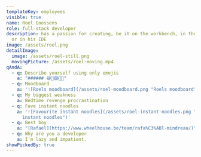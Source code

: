 ```yaml
---
templateKey: employees
visible: true
name: Roel Goossens
role: full-stack developer
description: has a passion for creating, be it on the workbench, in the kitchen
  or in his IDE
image: /assets/roel.png
detailImage:
  image: /assets/roel-still.png
  movingPicture: /assets/roel-moving.mp4
qAndA:
  - q: Describe yourself using only emojis
    a: "###### 😅🌱😱🚀🤠"
  - q: Moodboard
    a: '![Roels moodboard](/assets/roel-moodboard.png "Roels moodboard")'
  - q: My biggest weakness
    a: Bedtime revenge procrastination
  - q: Fave instant noodles
    a: '![Favourite instant noodles](/assets/roel-instant-noodles.png "Favourite
      instant noodles")'
  - q: Best boy
    a: "[Rafael](https://www.wheelhouse.be/team/rafa%C3%ABl-mindreau/)"
  - q: Why are you a developer
    a: I'm lazy and impatient.
showPickedBy: true
---
```


